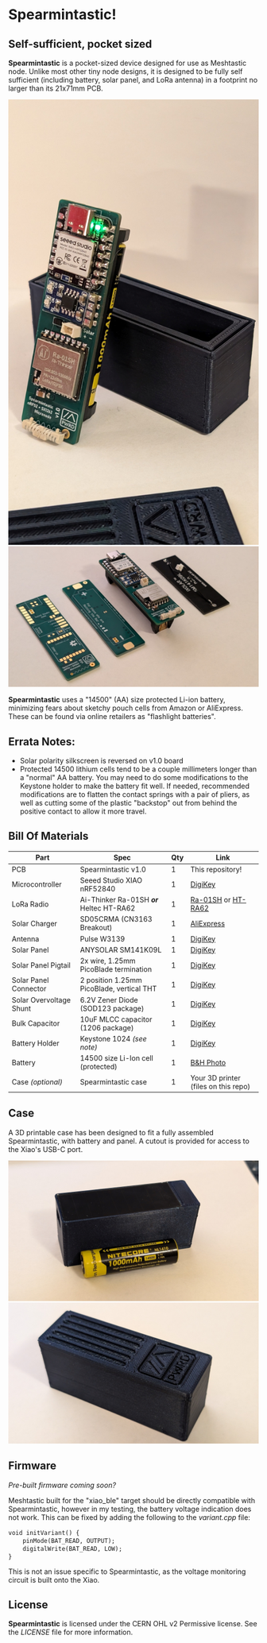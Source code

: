 # Spearmintastic!
## Self-sufficient, pocket sized
**Spearmintastic** is a pocket-sized device designed for use as Meshtastic node. Unlike most other tiny node designs, it is designed to be fully self sufficient (including battery, solar panel, and LoRa antenna) in a footprint no larger than its 21x71mm PCB.

[<img src="repo_assets/glamor1.jpg">](repo_assets/glamor1full.jpg)
[<img src="repo_assets/family_photo.jpg">](repo_assets/family_photofull.jpg)

**Spearmintastic** uses a "14500" (AA) size protected Li-ion battery, minimizing fears about sketchy pouch cells from Amazon or AliExpress. These can be found via online retailers as "flashlight batteries".

## Errata Notes:

- Solar polarity silkscreen is reversed on v1.0 board
- Protected 14500 lithium cells tend to be a couple millimeters longer than a "normal" AA battery. You may need to do some modifications to the Keystone holder to make the battery fit well. If needed, recommended modifications are to flatten the contact springs with a pair of pliers, as well as cutting some of the plastic "backstop" out from behind the positive contact to allow it more travel.

## Bill Of Materials

| Part | Spec | Qty | Link |
|--|--|--|--|
| PCB | Spearmintastic v1.0 | 1 | This repository! |
| Microcontroller | Seeed Studio XIAO nRF52840 | 1 | [DigiKey](https://www.digikey.com/en/products/detail/seeed-technology-co-ltd/102010448/16652893) |
| LoRa Radio | Ai-Thinker Ra-01SH ***or*** Heltec HT-RA62 | 1 | [Ra-01SH](https://www.aliexpress.us/item/3256802374880132.html) or [HT-RA62](https://www.aliexpress.us/item/3256805259034353.html) |
| Solar Charger | SD05CRMA (CN3163 Breakout) | 1 | [AliExpress](https://www.aliexpress.us/item/3256805359874309.html) |
| Antenna | Pulse W3139 | 1 | [DigiKey](https://www.digikey.com/en/products/detail/pulse-electronics/W3139/9817201) |
| Solar Panel | ANYSOLAR SM141K09L | 1 | [DigiKey](https://www.digikey.com/en/products/detail/anysolar-ltd/SM141K09L/9990465) |
| Solar Panel Pigtail | 2x wire, 1.25mm PicoBlade termination | 1 | [DigiKey](https://www.digikey.com/en/products/detail/molex/0151340200/6198138) |
| Solar Panel Connector | 2 position 1.25mm PicoBlade, vertical THT | 1 | [DigiKey](https://www.digikey.com/en/products/detail/molex/0530470210/242853)
| Solar Overvoltage Shunt | 6.2V Zener Diode (SOD123 package) | 1 | [DigiKey](https://www.digikey.com/en/products/detail/micro-commercial-co/MMSZ4691-TP/2345540) |
| Bulk Capacitor | 10uF MLCC capacitor (1206 package) | 1 | [DigiKey](https://www.digikey.com/en/products/detail/samsung-electro-mechanics/CL31A106MAHNNNE/3886839) | 
| Battery Holder | Keystone 1024 *(see note)* | 1 | [DigiKey](https://www.digikey.com/en/products/detail/keystone-electronics/1024/2178268) |
| Battery | 14500 size Li-Ion cell (protected) | 1 | [B&H Photo](https://www.bhphotovideo.com/c/product/1811929-REG/nitecore_nl1410_14500_li_ion_rechargeable.html) |
| Case *(optional)* | Spearmintastic case | 1 | Your 3D printer (files on this repo)

## Case
A 3D printable case has been designed to fit a fully assembled Spearmintastic, with battery and panel. A cutout is provided for access to the Xiao's USB-C port.

[<img src="repo_assets/case1.jpg">](repo_assets/case1full.jpg)
[<img src="repo_assets/case2.jpg">](repo_assets/case2full.jpg)

## Firmware
*Pre-built firmware coming soon?*

Meshtastic built for the "xiao_ble" target should be directly compatible with Spearmintastic, however in my testing, the battery voltage indication does not work. This can be fixed by adding the following to the *variant.cpp* file:

    void initVariant() {
	    pinMode(BAT_READ, OUTPUT);
	    digitalWrite(BAT_READ, LOW);
    }
This is not an issue specific to Spearmintastic, as the voltage monitoring circuit is built onto the Xiao.

## License

**Spearmintastic** is licensed under the CERN OHL v2 Permissive license. See the *LICENSE* file for more information.
